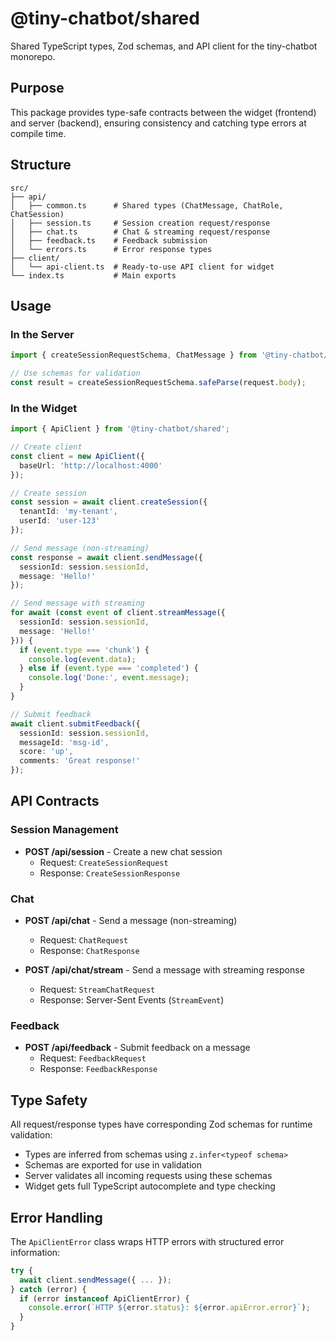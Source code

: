 # @tiny-chatbot/shared

Shared TypeScript types, Zod schemas, and API client for the tiny-chatbot monorepo.

## Purpose

This package provides type-safe contracts between the widget (frontend) and server (backend), ensuring consistency and catching type errors at compile time.

## Structure

```
src/
├── api/
│   ├── common.ts      # Shared types (ChatMessage, ChatRole, ChatSession)
│   ├── session.ts     # Session creation request/response
│   ├── chat.ts        # Chat & streaming request/response
│   ├── feedback.ts    # Feedback submission
│   └── errors.ts      # Error response types
├── client/
│   └── api-client.ts  # Ready-to-use API client for widget
└── index.ts           # Main exports
```

## Usage

### In the Server

```typescript
import { createSessionRequestSchema, ChatMessage } from '@tiny-chatbot/shared';

// Use schemas for validation
const result = createSessionRequestSchema.safeParse(request.body);
```

### In the Widget

```typescript
import { ApiClient } from '@tiny-chatbot/shared';

// Create client
const client = new ApiClient({
  baseUrl: 'http://localhost:4000'
});

// Create session
const session = await client.createSession({
  tenantId: 'my-tenant',
  userId: 'user-123'
});

// Send message (non-streaming)
const response = await client.sendMessage({
  sessionId: session.sessionId,
  message: 'Hello!'
});

// Send message with streaming
for await (const event of client.streamMessage({
  sessionId: session.sessionId,
  message: 'Hello!'
})) {
  if (event.type === 'chunk') {
    console.log(event.data);
  } else if (event.type === 'completed') {
    console.log('Done:', event.message);
  }
}

// Submit feedback
await client.submitFeedback({
  sessionId: session.sessionId,
  messageId: 'msg-id',
  score: 'up',
  comments: 'Great response!'
});
```

## API Contracts

### Session Management

- **POST /api/session** - Create a new chat session
  - Request: `CreateSessionRequest`
  - Response: `CreateSessionResponse`

### Chat

- **POST /api/chat** - Send a message (non-streaming)
  - Request: `ChatRequest`
  - Response: `ChatResponse`

- **POST /api/chat/stream** - Send a message with streaming response
  - Request: `StreamChatRequest`
  - Response: Server-Sent Events (`StreamEvent`)

### Feedback

- **POST /api/feedback** - Submit feedback on a message
  - Request: `FeedbackRequest`
  - Response: `FeedbackResponse`

## Type Safety

All request/response types have corresponding Zod schemas for runtime validation:

- Types are inferred from schemas using `z.infer<typeof schema>`
- Schemas are exported for use in validation
- Server validates all incoming requests using these schemas
- Widget gets full TypeScript autocomplete and type checking

## Error Handling

The `ApiClientError` class wraps HTTP errors with structured error information:

```typescript
try {
  await client.sendMessage({ ... });
} catch (error) {
  if (error instanceof ApiClientError) {
    console.error(`HTTP ${error.status}: ${error.apiError.error}`);
  }
}
```